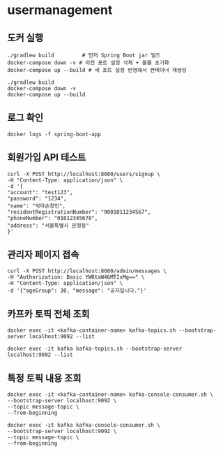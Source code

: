 # usermanagement

## 도커 실행
    ./gradlew build         # 먼저 Spring Boot jar 빌드
    docker-compose down -v # 이전 포트 설정 삭제 + 볼륨 초기화
    docker-compose up --build # 새 포트 설정 반영해서 컨테이너 재생성

    ./gradlew build
    docker-compose down -v
    docker-compose up --build

## 로그 확인
    docker logs -f spring-boot-app

## 회원가입 API 테스트
    curl -X POST http://localhost:8080/users/signup \
    -H "Content-Type: application/json" \
    -d '{
    "account": "test123",
    "password": "1234",
    "name": "악마손창민",
    "residentRegistrationNumber": "9001011234567",
    "phoneNumber": "01012345678",
    "address": "서울특별시 문정동"
    }'

## 관리자 페이지 접속
    curl -X POST http://localhost:8080/admin/messages \
    -H "Authorization: Basic YWRtaW46MTIxMg==" \
    -H "Content-Type: application/json" \
    -d '{"ageGroup": 30, "message": "공지입니다."}'

## 카프카 토픽 전체 조회
    docker exec -it <kafka-container-name> kafka-topics.sh --bootstrap-server localhost:9092 --list

    docker exec -it kafka kafka-topics.sh --bootstrap-server localhost:9092 --list


## 특정 토픽 내용 조회 
    docker exec -it <kafka-container-name> kafka-console-consumer.sh \
    --bootstrap-server localhost:9092 \
    --topic message-topic \
    --from-beginning

    docker exec -it kafka kafka-console-consumer.sh \
    --bootstrap-server localhost:9092 \
    --topic message-topic \
    --from-beginning

